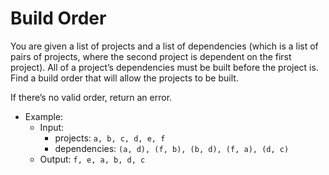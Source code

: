 # Build Order

You are given a list of projects and a list of dependencies (which is a list of pairs of projects, where the second project is dependent on the first project). 
All of a project’s dependencies must be built before the project is. Find a build order that will allow the projects to be built.

If there’s no valid order, return an error.

- Example:
    * Input:
       - projects: ```a, b, c, d, e, f```
       - dependencies: ```(a, d), (f, b), (b, d), (f, a), (d, c)```
    * Output: ```f, e, a, b, d, c```

